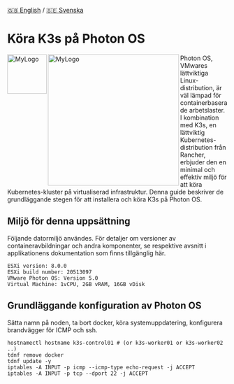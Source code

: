 [🇬🇧 English](README.md) / [🇸🇪 Svenska](README_se.md) 

# Köra K3s på Photon OS
<img width="90" alt="MyLogo" src="https://landscape.cncf.io/logos/6fc4d4394f933b66196684183a6d138a3a8fc83d8d4f711028a80cba81c10397.svg" align=left>
<img width="300" alt="MyLogo" src="https://camo.githubusercontent.com/c3b195e8681e9f3591ca53deb95b021cd98ec95811ff705cde2427959615a9e0/687474703a2f2f73746f726167652e676f6f676c65617069732e636f6d2f70726f6a6563742d70686f746f6e2f766d772d6c6f676f2d70686f746f6e2e737667" align=left>

Photon OS, VMwares lättviktiga Linux-distribution, är väl lämpad för containerbaserade arbetslaster. I kombination med K3s, en lättviktig Kubernetes-distribution från Rancher, erbjuder den en minimal och effektiv miljö för att köra Kubernetes-kluster på virtualiserad infrastruktur. Denna guide beskriver de grundläggande stegen för att installera och köra K3s på Photon OS.

## Miljö för denna uppsättning
Följande datormiljö användes. För detaljer om versioner av containeravbildningar och andra komponenter, se respektive avsnitt i applikationens dokumentation som finns tillgänglig här.
```
ESXi version: 8.0.0
ESXi build number: 20513097
VMware Photon OS: Version 5.0
Virtual Machine: 1vCPU, 2GB vRAM, 16GB vDisk
```

## Grundläggande konfiguration av Photon OS
Sätta namn på noden, ta bort docker, köra systemuppdatering, konfigurera brandvägger för ICMP och ssh.
```
hostnamectl hostname k3s-control01 # (or k3s-worker01 or k3s-worker02 ..)                                                             
tdnf remove docker
tdnf update -y
iptables -A INPUT -p icmp --icmp-type echo-request -j ACCEPT
iptables -A INPUT -p tcp --dport 22 -j ACCEPT
```

